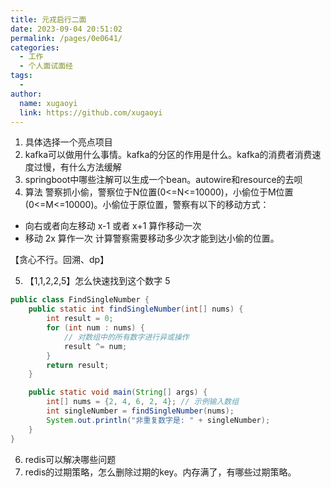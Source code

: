 ```yaml
---
title: 元戎启行二面
date: 2023-09-04 20:51:02
permalink: /pages/0e0641/
categories:
  - 工作
  - 个人面试面经
tags:
  - 
author: 
  name: xugaoyi
  link: https://github.com/xugaoyi
---
```

1. 具体选择一个亮点项目
2. kafka可以做用什么事情。kafka的分区的作用是什么。kafka的消费者消费速度过慢，有什么方法缓解
3. springboot中哪些注解可以生成一个bean。autowire和resource的去呗
4. 算法
警察抓小偷，警察位于N位置(0<=N<=10000)，小偷位于M位置(0<=M<=10000)。小偷位于原位置，警察有以下的移动方式：
- 向右或者向左移动 x-1 或者 x+1 算作移动一次 
- 移动 2x 算作一次
计算警察需要移动多少次才能到达小偷的位置。

【贪心不行。回溯、dp】

5. 【1,1,2,2,5】怎么快速找到这个数字 5
```java
public class FindSingleNumber {
    public static int findSingleNumber(int[] nums) {
        int result = 0;
        for (int num : nums) {
            // 对数组中的所有数字进行异或操作
            result ^= num;
        }
        return result;
    }

    public static void main(String[] args) {
        int[] nums = {2, 4, 6, 2, 4}; // 示例输入数组
        int singleNumber = findSingleNumber(nums);
        System.out.println("非重复数字是: " + singleNumber);
    }
}
```

6. redis可以解决哪些问题
7. redis的过期策略，怎么删除过期的key。内存满了，有哪些过期策略。
